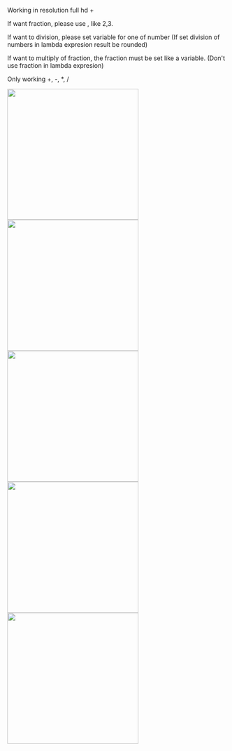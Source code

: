 Working in resolution full hd +


If want fraction, please use , like 2,3.

If want to division, please set variable for one of number (If set division of numbers in lambda expresion result be rounded)

If want to multiply of fraction, the fraction must be set like a variable. (Don't use fraction in lambda expresion)

Only working +, -, *, /

<img src="https://github.com/Maniek13/Lambda-expression-calculator/assets/47826375/4faa4719-0ef1-4e0a-b1fd-1d90968d595b" width="300">


<img src="https://github.com/Maniek13/Lambda-expression-calculator/assets/47826375/adad4896-597b-494a-9019-68346af47715" width="300">


<img src="https://github.com/Maniek13/Lambda-expression-calculator/assets/47826375/f31b44ea-04c7-41e5-a400-3daa13a6cc3b" width="300">


<img src="https://github.com/Maniek13/Lambda-expression-calculator/assets/47826375/46e24875-3017-4906-82c4-97e8aef2e647" width="300">


<img src="https://github.com/Maniek13/Lambda-expression-calculator/assets/47826375/1cbee946-4920-464e-a400-64f8a8871bbe" width="300">